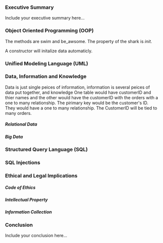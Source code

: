 ### Executive Summary 
Include your executive summary here...

### Object Oriented Programming (OOP)
The methods are swim and be_awsome. The property of the shark is _init_.

A constructor will initalize data automaticly.


### Unified Modeling Language (UML)

### Data, Information and Knowledge
Data is just single peices of information, information is several peices of data put together, and knowledge 
One table would have customerID and thier names and the other would have the customerID with the orders with a one to many relationship.
The pirimary key would be the customer's ID.
They would have a one to many relationship. The CustomerID will be tied to many orders.

##### Relational Data
##### Big Data

### Structured Query Language (SQL) 

### SQL Injections

### Ethical and Legal Implications
##### Code of Ethics
##### Intellectual Property
##### Information Collection

### Conclusion
Include your conclusion here...

